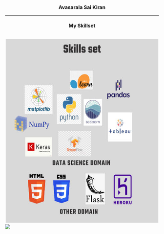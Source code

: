 <h3 align="center"><b>Avasarala Sai Kiran</b></h3>
<hr/>

<div align="center"><h3>My Skillset</h3></div><br/>
<div align="center"><img src="20220518_170805_0000.jpg" alt="Girl in a jacket" width="500" height="600">	
</div>

<a href="https://github.com/asaikiran1999">
  <img align="center" src="https://github-readme-stats.vercel.app/api/top-langs/?username=asaikiran1999&theme=light&hide_langs_below=1" />
</a>
